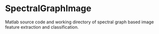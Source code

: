 # SpectralGraphImage
Matlab source code and working directory of spectral graph based image feature extraction and classification.
